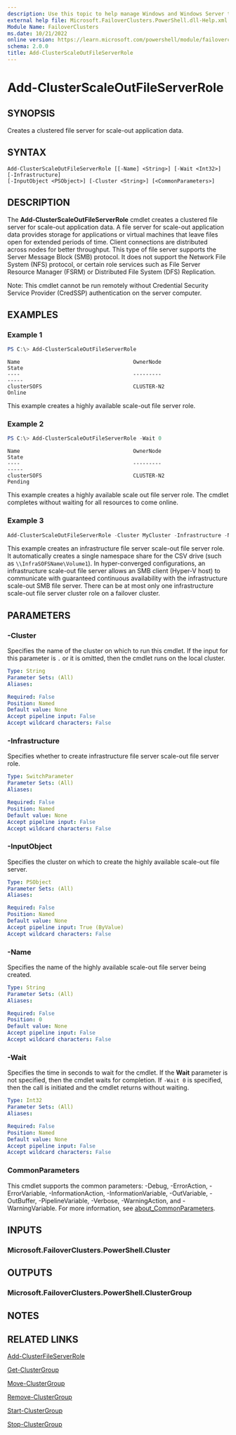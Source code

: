 ```yaml
---
description: Use this topic to help manage Windows and Windows Server technologies with Windows PowerShell.
external help file: Microsoft.FailoverClusters.PowerShell.dll-Help.xml
Module Name: FailoverClusters
ms.date: 10/21/2022
online version: https://learn.microsoft.com/powershell/module/failoverclusters/add-clusterscaleoutfileserverrole?view=windowsserver2022-ps&wt.mc_id=ps-gethelp
schema: 2.0.0
title: Add-ClusterScaleOutFileServerRole
---
```


# Add-ClusterScaleOutFileServerRole

## SYNOPSIS
Creates a clustered file server for scale-out application data.

## SYNTAX

```
Add-ClusterScaleOutFileServerRole [[-Name] <String>] [-Wait <Int32>] [-Infrastructure]
[-InputObject <PSObject>] [-Cluster <String>] [<CommonParameters>]
```

## DESCRIPTION

The **Add-ClusterScaleOutFileServerRole** cmdlet creates a clustered file server for scale-out
application data. A file server for scale-out application data provides storage for applications or
virtual machines that leave files open for extended periods of time. Client connections are
distributed across nodes for better throughput. This type of file server supports the Server Message
Block (SMB) protocol. It does not support the Network File System (NFS) protocol, or certain role
services such as File Server Resource Manager (FSRM) or Distributed File System (DFS) Replication.

Note: This cmdlet cannot be run remotely without Credential Security Service Provider (CredSSP)
authentication on the server computer.

## EXAMPLES

### Example 1

```powershell
PS C:\> Add-ClusterScaleOutFileServerRole
```
```output
Name                                    OwnerNode                               State 
----                                    ---------                               ----- 
clusterSOFS                             CLUSTER-N2                              Online
```

This example creates a highly available scale-out file server role.

### Example 2

```powershell
PS C:\> Add-ClusterScaleOutFileServerRole -Wait 0
```
```output
Name                                    OwnerNode                               State 
----                                    ---------                               ----- 
clusterSOFS                             CLUSTER-N2                              Pending
```

This example creates a highly available scale out file server role. The cmdlet completes without
waiting for all resources to come online.

### Example 3

```powershell
Add-ClusterScaleOutFileServerRole -Cluster MyCluster -Infrastructure -Name InfraSOFSName
```

This example creates an infrastructure file server scale-out file server role. It automatically
creates a single namespace share for the CSV drive (such as `\\InfraSOFSName\Volume1`). In
hyper-converged configurations, an infrastructure scale-out file server allows an SMB client
(Hyper-V host) to communicate with guaranteed continuous availability with the infrastructure
scale-out SMB file server. There can be at most only one infrastructure scale-out file server
cluster role on a failover cluster.

## PARAMETERS

### -Cluster

Specifies the name of the cluster on which to run this cmdlet. If the input for this parameter is
`.` or it is omitted, then the cmdlet runs on the local cluster.

```yaml
Type: String
Parameter Sets: (All)
Aliases: 

Required: False
Position: Named
Default value: None
Accept pipeline input: False
Accept wildcard characters: False
```

### -Infrastructure

Specifies whether to create infrastructure file server scale-out file server role.

```yaml
Type: SwitchParameter
Parameter Sets: (All)
Aliases: 

Required: False
Position: Named
Default value: None
Accept pipeline input: False
Accept wildcard characters: False
```

### -InputObject

Specifies the cluster on which to create the highly available scale-out file server.

```yaml
Type: PSObject
Parameter Sets: (All)
Aliases: 

Required: False
Position: Named
Default value: None
Accept pipeline input: True (ByValue)
Accept wildcard characters: False
```

### -Name

Specifies the name of the highly available scale-out file server being created.

```yaml
Type: String
Parameter Sets: (All)
Aliases: 

Required: False
Position: 0
Default value: None
Accept pipeline input: False
Accept wildcard characters: False
```

### -Wait

Specifies the time in seconds to wait for the cmdlet. If the **Wait** parameter is not specified,
then the cmdlet waits for completion. If `-Wait 0` is specified, then the call is initiated and the
cmdlet returns without waiting.

```yaml
Type: Int32
Parameter Sets: (All)
Aliases: 

Required: False
Position: Named
Default value: None
Accept pipeline input: False
Accept wildcard characters: False
```

### CommonParameters

This cmdlet supports the common parameters: -Debug, -ErrorAction, -ErrorVariable,
-InformationAction, -InformationVariable, -OutVariable, -OutBuffer, -PipelineVariable, -Verbose,
-WarningAction, and -WarningVariable. For more information, see
[about_CommonParameters](https://go.microsoft.com/fwlink/?LinkID=113216).

## INPUTS

### Microsoft.FailoverClusters.PowerShell.Cluster

## OUTPUTS

### Microsoft.FailoverClusters.PowerShell.ClusterGroup

## NOTES

## RELATED LINKS

[Add-ClusterFileServerRole](./Add-ClusterFileServerRole.md)

[Get-ClusterGroup](./Get-ClusterGroup.md)

[Move-ClusterGroup](./Move-ClusterGroup.md)

[Remove-ClusterGroup](./Remove-ClusterGroup.md)

[Start-ClusterGroup](./Start-ClusterGroup.md)

[Stop-ClusterGroup](./Stop-ClusterGroup.md)
